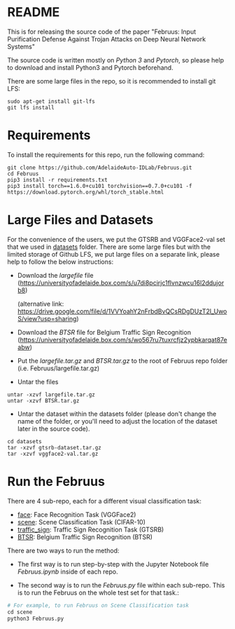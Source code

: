 # README 

This is for releasing the source code of the paper "Februus: Input Purification Defense Against Trojan Attacks on Deep Neural Network Systems" 

The source code is written mostly on *Python 3* and *Pytorch*, so please help to download and install Python3 and Pytorch beforehand.


There are some large files in the repo, so it is recommended to install git LFS: 
```
sudo apt-get install git-lfs
git lfs install
```

# Requirements

To install the requirements for this repo, run the following command: 
```
git clone https://github.com/AdelaideAuto-IDLab/Februus.git
cd Februus
pip3 install -r requirements.txt
pip3 install torch==1.6.0+cu101 torchvision==0.7.0+cu101 -f https://download.pytorch.org/whl/torch_stable.html
```


# Large Files and Datasets

For the convenience of the users, we put the GTSRB and VGGFace2-val set that we used in [datasets](./datasets) folder. 
There are some large files but with the limited storage of Github LFS, we put large files on a separate link, please help to follow the below instructions: 


- Download the *largefile* file (https://universityofadelaide.box.com/s/u7di8pcirjc1flvnzwcu16l2ddujorb8)

  (alternative link: https://drive.google.com/file/d/1VVYoahY2nFrbdBvQCsRDgDUzT2l_UwoS/view?usp=sharing)

- Download the *BTSR* file for Belgium Traffic Sign Recognition (https://universityofadelaide.box.com/s/wo567ru7tuxrcfjz2ypbkarqat87eabw) 
  
- Put the *largefile.tar.gz*  and *BTSR.tar.gz* to the root of Februus repo folder (i.e. Februus/largefile.tar.gz)

- Untar the files
```
untar -xzvf largefile.tar.gz
untar -xzvf BTSR.tar.gz
```
- Untar the dataset within the datasets folder (please don't change the name of the folder, or you'll need to adjust the location of the dataset later in the source code).
```
cd datasets
tar -xzvf gtsrb-dataset.tar.gz
tar -xzvf vggface2-val.tar.gz
```

# Run the Februus

There are 4 sub-repo, each for a different visual classification task:
- [face](./face): Face Recognition Task (VGGFace2)
- [scene](./scene): Scene Classification Task (CIFAR-10)
- [traffic_sign](./traffic_sign): Traffic Sign Recognition Task (GTSRB)
- [BTSR](./BTSR): Belgium Traffic Sign Recognition (BTSR)

There are two ways to run the method:

- The first way is to run step-by-step with the Jupyter Notebook file *Februus.ipynb* inside of each repo. 


- The second way is to run the *Februus.py* file within each sub-repo. This is to run the Februus on the whole test set for that task.: 

```python
# For example, to run Februus on Scene Classification task
cd scene
python3 Februus.py
```
  



